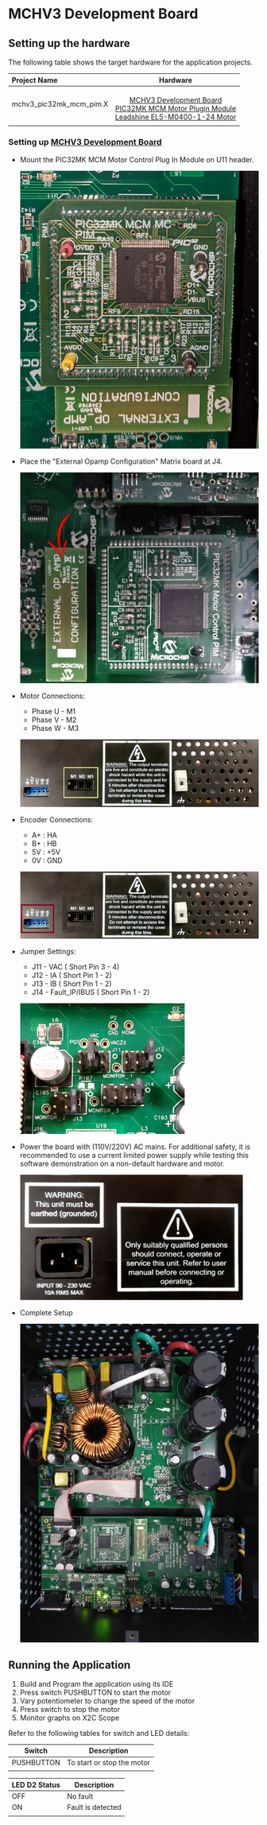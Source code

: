 # MCHV3 Development Board
## Setting up the hardware

The following table shows the target hardware for the application projects.

| Project Name| Hardware |
|:---------|:---------:|
| mchv3_pic32mk_mcm_pim.X |<br>[MCHV3 Development Board](https://www.microchip.com/developmenttools/ProductDetails/dm330023-3)<br>[PIC32MK MCM Motor Plugin Module](https://www.microchip.com/DevelopmentTools/ProductDetails/PartNO/MA320211)<br>[Leadshine EL5-M0400-1-24 Motor](https://www.microchip.com/developmenttools/ProductDetails/AC300025) 
|||

### Setting up [MCHV3 Development Board](https://www.microchip.com/developmenttools/ProductDetails/dm330023-3)

- Mount the PIC32MK MCM Motor Control Plug In Module on U11 header. 

    ![PIM Install](images/mchv3/pic32mk_mcm_pim_mchv3.jpg)

- Place the "External Opamp Configuration" Matrix board at J4.

    ![External OPAMP](images/mchv3/mchv3_external_opamp.bmp)

- Motor Connections: 
    - Phase U - M1 
    - Phase V - M2 
    - Phase W - M3

    ![Motor Connections](images/mchv3/motor_connections_mchv3.png)
    
- Encoder Connections:
    - A+ : HA
    - B+ : HB
    - 5V : +5V
    - 0V : GND
    
    ![Encoder Connections](images/mchv3/encoder_connections_mchv3.png)

- Jumper Settings: 
    - J11 - VAC ( Short Pin 3 - 4)
    - J12 - IA ( Short Pin 1 - 2)
    - J13 - IB ( Short Pin 1 - 2)
    - J14 - Fault_IP/IBUS ( Short Pin 1 - 2)

    ![jumper Settings](images/mchv3/pic32mk_mchv3_jumper_settings.png)

- Power the board with (110V/220V) AC mains. For additional safety, it is recommended to use a current limited power supply while testing this software demonstration on a non-default hardware and motor. 

    ![jumper Settings](images/mchv3/mchv3_ac_mains.png)

- Complete Setup

    ![Setup](images/mchv3/mchv3_pic32mk_complete_setup.png)

## Running the Application

1. Build and Program the application using its IDE
2. Press switch PUSHBUTTON to start the motor
3. Vary potentiometer to change the speed of the motor
4. Press switch to stop the motor
5. Monitor graphs on X2C Scope

Refer to the following tables for switch and LED details:

| Switch | Description |
|------|----------------|
| PUSHBUTTON | To start or stop the motor |
||

| LED D2 Status | Description |
|------|----------------|
| OFF  | No fault  |
| ON   | Fault is detected  |
||